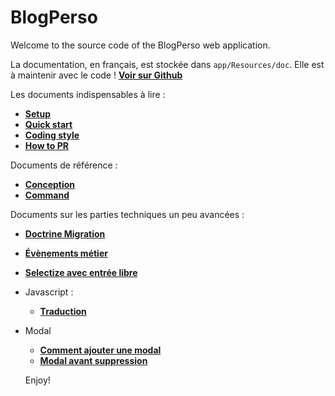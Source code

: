 
# BlogPerso

Welcome to the source code of the BlogPerso web application.  

La documentation, en français, est stockée dans `app/Resources/doc`. Elle est à maintenir avec le code !
[**Voir sur Github**][1]


Les documents indispensables à lire :
 * [**Setup**][2]
 * [**Quick start**][3]
 * [**Coding style**][4]
 * [**How to PR**][5]
 
Documents de référence :
 * [**Conception**][6]
 * [**Command**][7]

Documents sur les parties techniques un peu avancées :
 * [**Doctrine Migration**][8]
 * [**Évènements métier**][9]
 * [**Selectize avec entrée libre**][10]
 * Javascript :
   * [**Traduction**][11]
 * Modal
   * [**Comment ajouter une modal**][12]
   * [**Modal avant suppression**][13]
   
   
   [1]: https://github.com/EtewaZINSOU/BlogPerso/tree/master/app/Resources/doc
   [2]: app/Resources/doc/Setup.md
   [3]: app/Resources/doc/Quickstart.md
   [4]: app/Resources/doc/CodingStyle.md
   [5]: app/Resources/doc/PR.md
   [6]: app/Resources/doc/Conception.md
   [7]: app/Resources/doc/Command.md
   [8]: app/Resources/doc/Migration.md
   [9]: app/Resources/doc/Events.md
   [10]: app/Resources/doc/ChoiceWithAddType.md
   [11]: app/Resources/doc/JS/JsTranslations.md
   [12]: app/Resources/doc/Modal/Usage.md
   [13]: app/Resources/doc/Modal/ModalBeforeDelete.md
   
   
   Enjoy!

 
